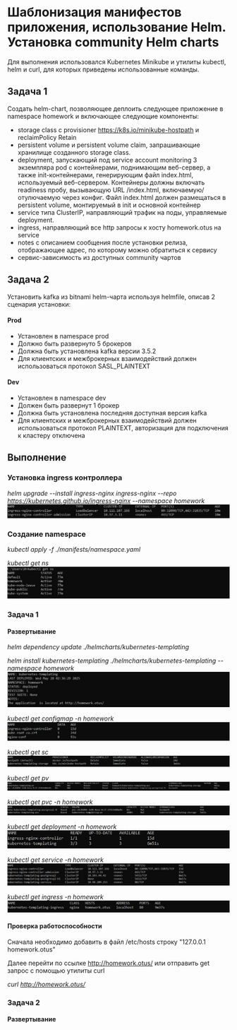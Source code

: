 # Шаблонизация манифестов приложения, использование Helm. Установка community Helm charts

Для выполнения использовался Kubernetes Minikube и утилиты kubectl, helm и curl, для которых приведены использованные команды.

## Задача 1
Создать helm-chart, позволяющее деплоить следующее приложение в namespace homework и включающее следующие компоненты:
- storage сlass с provisioner https://k8s.io/minikube-hostpath и reclaimPolicy Retain
- persistent volume и persistent volume claim, запрашивающие хранилище созданного storage сlass.
- deployment, запускающий под service account monitoring 3 экземпляра pod c контейнерами, поднимающим веб-сервер, а также init-контейнерами, генерирующим файл index.html, используемый веб-сервером. 
  Контейнеры должны включать readiness пробу, вызывающую URL /index.html, включаемую/отулючаемую через конфиг. 
  Файл index.html должен размещаться в persistent volume, монтируемый в init и основной контейнер
- service типа ClusterIP, направляющий трафик на поды, управляемые deployment.
- ingress, направляющий все http запросы к хосту homework.otus на service
- notes с описанием сообщения после установки релиза, отображающее адрес, по которому можно обратиться к сервису
- сервис-зависимость из доступных community чартов

## Задача 2
Установить kafka из bitnami helm-чарта используя helmfile, описав 2 сценария установки:
#### Prod
- Установлен в namespace prod
- Должно быть развернуто 5 брокеров
- Должна быть установлена kafka версии 3.5.2
- Для клиентских и межброкерных взаимодействий должен использоваться протокол SASL_PLAINTEXT
#### Dev
- Установлен в namespace dev
- Должен быть развернут 1 брокер
- Должна быть установлена последняя доступная версия kafka
- Для клиентских и межброкерных взаимодействий должен использоваться протокол PLAINTEXT, авторизация для подключения к кластеру отключена

## Выполнение 

### Установка ingress контроллера
*helm upgrade --install ingress-nginx ingress-nginx --repo https://kubernetes.github.io/ingress-nginx --namespace homework*
![screenshot](images/pt1/ingress-controller.jpg)

### Создание namespace

*kubectl apply -f ./manifests/namespace.yaml*

*kubectl get ns*
![screenshot](images/namespaces.jpg)

### Задача 1
#### Развертывание
*helm dependency update ./helmcharts/kubernetes-templating*

*helm install kubernetes-templating ./helmcharts/kubernetes-templating --namespace homework*
![screenshot](images/pt1/install.jpg)

*kubectl get configmap -n homework*
![screenshot](images/pt1/configmap.jpg)

*kubectl get sc*
![screenshot](images/pt1/sc.jpg)

*kubectl get pv*
![screenshot](images/pt1/pv.jpg)

*kubectl get pvc -n homework*
![screenshot](images/pt1/pvc.jpg)

*kubectl get deployment -n homework*
![screenshot](images/pt1/deployment.jpg)

*kubectl get service -n homework*
![screenshot](images/pt1/service.jpg)

*kubectl get ingress -n homework*
![screenshot](images/pt1/ingress.jpg)

#### Проверка работоспособности
Сначала необходимо добавить в файл /etc/hosts строку "127.0.0.1 homework.otus"

Далее перейти по ссылке http://homework.otus/ или отправить get запрос с помощью утилиты curl

*curl http://homework.otus/*

### Задача 2
#### Развертывание

